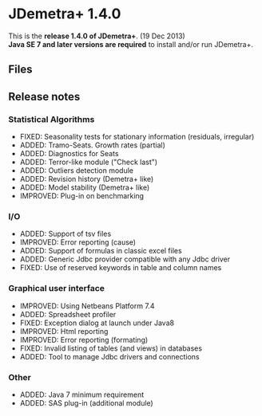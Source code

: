 # JDemetra+ 1.4.0

This is the **release 1.4.0 of JDemetra+**. (19 Dec 2013)  
**Java SE 7 and later versions are required** to install and/or run JDemetra+.

## Files

## Release notes

### Statistical Algorithms

* FIXED: Seasonality tests for stationary information (residuals, irregular)
* ADDED: Tramo-Seats. Growth rates (partial)
* ADDED: Diagnostics for Seats 
* ADDED: Terror-like module ("Check last")
* ADDED: Outliers detection module
* ADDED: Revision history (Demetra+ like)
* ADDED: Model stability (Demetra+ like)
* IMPROVED: Plug-in on benchmarking

### I/O

* ADDED: Support of tsv files
* IMPROVED: Error reporting (cause)
* ADDED: Support of formulas in classic excel files
* ADDED: Generic Jdbc provider compatible with any Jdbc driver
* FIXED: Use of reserved keywords in table and column names

### Graphical user interface

* IMPROVED: Using Netbeans Platform 7.4
* ADDED: Spreadsheet profiler
* FIXED: Exception dialog at launch under Java8
* IMPROVED: Html reporting
* IMPROVED: Error reporting (formating)
* FIXED: Invalid listing of tables (and views) in databases
* ADDED: Tool to manage Jdbc drivers and connections

### Other

* ADDED: Java 7 minimum requirement
* ADDED: SAS plug-in (additional module)
